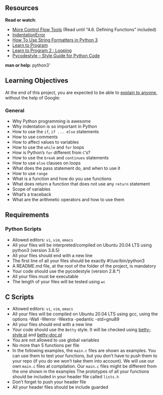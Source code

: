 ## Resources
**Read or watch**:
- [More Control Flow Tools](https://docs.python.org/3/tutorial/controlflow.html) (Read until “4.6. Defining Functions” included)
- [IndentationError](https://www.youtube.com/watch?v=1QXOd2ZQs-Q)
- [How To Use String Formatters in Python 3](https://www.digitalocean.com/community/tutorials/how-to-use-string-formatters-in-python-3)
- [Learn to Program](https://www.youtube.com/playlist?list=PLGLfVvz_LVvTn3cK5e6LjhgGiSeVlIRwt)
- [Learn to Program 2 : Looping](https://www.youtube.com/playlist?list=PLGLfVvz_LVvTn3cK5e6LjhgGiSeVlIRwt)
- [Pycodestyle – Style Guide for Python Code](https://pypi.org/project/pycodestyle/)

**man or help**:
python3'

## Learning Objectives
At the end of this project, you are expected to be able to [explain to anyone](https://fs.blog/feynman-learning-technique/), without the help of Google:

### General
- Why Python programming is awesome
- Why indentation is so important in Python
- How to use the ```if```, ```if ... else``` statements
- How to use comments
- How to affect values to variables
- How to use the ```while``` and ```for``` loops
- How is Python’s ```for``` different from ```C```‘s?
- How to use the ```break``` and ```continues``` statements
- How to use ```else``` clauses on loops
- What does the pass statement do, and when to use it
- How to use ```range```
- What is a function and how do you use functions
- What does return a function that does not use any ```return``` statement
- Scope of variables
- What’s a traceback
- What are the arithmetic operators and how to use them

## Requirements
### Python Scripts
- Allowed editors: ```vi```, ```vim```, ```emacs```
- All your files will be interpreted/compiled on Ubuntu 20.04 LTS using python3 (version 3.8.5)
- All your files should end with a new line
- The first line of all your files should be exactly #!/usr/bin/python3
- A README.md file, at the root of the folder of the project, is mandatory
- Your code should use the pycodestyle (version 2.8.*)
- All your files must be executable
- The length of your files will be tested using ```wc```

## C Scripts
- Allowed editors: ```vi```, ```vim```, ```emacs```
- All your files will be compiled on Ubuntu 20.04 LTS using gcc, using the options -Wall -Werror -Wextra -pedantic -std=gnu89
- All your files should end with a new line
- Your code should use the ```Betty``` style. It will be checked using [betty-style.pl]() and [betty-doc.pl]()
- You are not allowed to use global variables
- No more than 5 functions per file
- In the following examples, the ```main.c``` files are shown as examples. You can use them to test your functions, but you don’t have to push them to your repo (if you do we won’t take them into account). We will use our own ```main.c``` files at compilation. Our ```main.c``` files might be different from the one shown in the examples
The prototypes of all your functions should be included in your header file called ```lists.h```
- Don’t forget to push your header file
- All your header files should be include guarded
